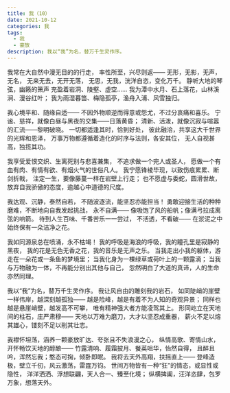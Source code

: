 ```yaml
---
title: 我（10）
date: 2021-10-12
categories: 我
tags:
  - 我
  - 豪放
description: 我以“我”为名，替万千生灵作序。
---
```


我常在大自然中漫无目的的行走，
率性所至，兴尽则返——
无形，无影，无声，无名，
无来无去，无开无落，
无思，无我，洸洋自恣，变化万千。
静听大地的琴弦，幽籁的箫声
充盈着岩洞、陵壑、虚空......
我为潭中水月、石上落花，山林溪涧、漫谷红叶；
我为雨湿暮笛、梅隐孤亭，渔舟入浦、风雪独归。

我心境平和、随缘自适——
不因外物顺逆而得意或怨尤，不过分哀痛和喜乐。
宁谧、慈祥，就像白昼与黑夜的交集——日落黄昏；
清新、活泼，就像沉寂与喧嚣的汇流——黎明破晓。
一切都适逢其时，恰到好处，
彼此融洽，共享这大千世界的光辉和恩泽，
万事万物都遵循着造化的时序与法则，各安其位，
无人自视甚高，独揽其功。

我享受爱恨交织、生离死别与悲喜兼集，
不追求做一个完人或圣人，
愿做一个有血有肉、有情有欲、有烟火气的世俗凡人。
我宁愿锋棱毕现，以致伤痕累累、断剑折戟，
注定一生，要像藤蔓一样在岩壁上行走；
也不愿虚与委蛇，圆滑世故，
放弃自我骄傲的态度，逾越心中道德的尺度。

我达观、沉静，泰然自若，
不随波逐流，能坚忍亦能担当！
勇敢迎接生活的种种磨难，不断地向自我发起挑战，
永不自满——
像吸饱了风的船帆；像满弓拉成离弦的响箭。
待到人生百味、千番苦乐一一尝过，
不活透，不看破——
在淤泥之中始终保有一朵洁净之花。

我如同源泉总在喷涌，永不枯竭！
我的呼吸是海浪的呼吸，我的瞳孔里是寂静的黑夜，
我的花是无色无香之花，我的音乐是无声之乐。
当我走出小我的躯体，游走在一朵花或一条鱼的梦境里；
当我化身为一棵绿草或荷叶上的一颗露滴；
当我与万物融为一体，不再能分别出其他与自己，
忽然明白了大道的真谛，人的生命亦然同理。

我以“我”为名，替万千生灵作序。
我让风自由的雕刻我的岩石，
如同陡峭的崖壁一样伟岸，越深刻越孤独——
越是险峰，越是有着不为人知的奇观异景；
同样也越是悬崖峭壁，越发高不可攀，
唯有精神强大者方能凌驾其上。
形同屹立在天地间的柱石，庄严肃穆——
天地以万难为磨刀，大才以坚忍成重器，
薪火不足以熔其雄心，镂刻不足以削其壮志。

我襟怀坦荡，涵养一颗豪放旷达、夸张且不失浪漫之心，
纵情高歌、寄情山水，开怀畅饮天地的醇酿——
竹露清响、履霜披月、餐英咀华，怡然自得，
且醉且吟，浑然忘我；憨态可掬，倾卧即眠。
我将去天外高翔，扶摇直上——
登峰造极，壁立千仞，风云激荡，雷霆万钧。
世间万物皆有一种“狂”的情态，或显性或隐性，
洋洋洒洒、浮想联翩，天人合一、臻至化境；
纵横捭阖，汪洋恣肆，包罗万象，想落天外。
